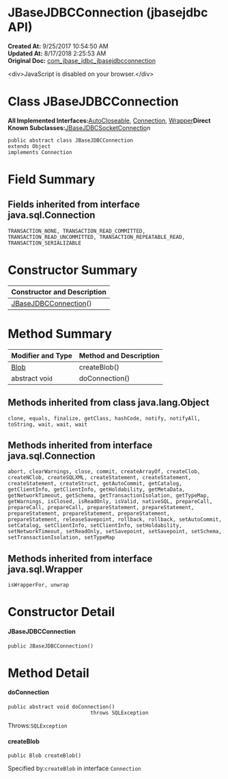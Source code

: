 # JBaseJDBCConnection (jbasejdbc API)

**Created At:** 9/25/2017 10:54:50 AM  
**Updated At:** 8/17/2018 2:25:53 AM  
**Original Doc:** [com_jbase_jdbc_jbasejdbcconnection](https://docs.jbase.com/39228-jdbc/com_jbase_jdbc_jbasejdbcconnection)  

&lt;div&gt;JavaScript is disabled on your browser.&lt;/div&gt;
# Class JBaseJDBCConnection

**All Implemented Interfaces:**[AutoCloseable](http://java.sun.com/j2se/1.5.0/docs/api/java/lang/AutoCloseable.html?is-external=true "class or interface in java.lang"), [Connection](http://java.sun.com/j2se/1.5.0/docs/api/java/sql/Connection.html?is-external=true "class or interface in java.sql"), [Wrapper](http://java.sun.com/j2se/1.5.0/docs/api/java/sql/Wrapper.html?is-external=true "class or interface in java.sql")**Direct Known Subclasses:**[JBaseJDBCSocketConnectio](./../jbasejdbcsocketconnection-%28jbasejdbc-api%29 "class in com.jbase.jdbc")n
```
public abstract class JBaseJDBCConnection
extends Object
implements Connection
```

### 


# Field Summary



## Fields inherited from interface java.sql.Connection
`TRANSACTION_NONE, TRANSACTION_READ_COMMITTED, TRANSACTION_READ_UNCOMMITTED, TRANSACTION_REPEATABLE_READ, TRANSACTION_SERIALIZABLE`






### 


# Constructor Summary


| Constructor and Description<br> |
| --- |
| [JBaseJDBCConnection](../../../com/jbase/jdbc//39228-jdbc/com_jbase_jdbc_JBaseJDBCConnection#JBaseJDBCConnection--)()<br> |






# Method Summary


| Modifier and Type<br> | Method and Description<br> |
| --- | --- |
| [Blob](http://java.sun.com/j2se/1.5.0/docs/api/java/sql/Blob.html?is-external=true "class or interface in java.sql")<br> | createBlob()<br> |
| abstract voi`d`<br> | doConnection()<br> |




### 


## Methods inherited from class java.lang.Object
`clone, equals, finalize, getClass, hashCode, notify, notifyAll, toString, wait, wait, wait`






## Methods inherited from interface java.sql.Connection
`abort, clearWarnings, close, commit, createArrayOf, createClob, createNClob, createSQLXML, createStatement, createStatement, createStatement, createStruct, getAutoCommit, getCatalog, getClientInfo, getClientInfo, getHoldability, getMetaData, getNetworkTimeout, getSchema, getTransactionIsolation, getTypeMap, getWarnings, isClosed, isReadOnly, isValid, nativeSQL, prepareCall, prepareCall, prepareCall, prepareStatement, prepareStatement, prepareStatement, prepareStatement, prepareStatement, prepareStatement, releaseSavepoint, rollback, rollback, setAutoCommit, setCatalog, setClientInfo, setClientInfo, setHoldability, setNetworkTimeout, setReadOnly, setSavepoint, setSavepoint, setSchema, setTransactionIsolation, setTypeMap`






## Methods inherited from interface java.sql.Wrapper
`isWrapperFor, unwrap`

### 


# Constructor Detail



#### JBaseJDBCConnection

```
public JBaseJDBCConnection()
```







# Method Detail



#### doConnection

```
public abstract void doConnection()
                           throws SQLException
```
Throws:`SQLException`



#### createBlob

```
public Blob createBlob()
```
Specified by:`createBlob` in interface `Connection`


